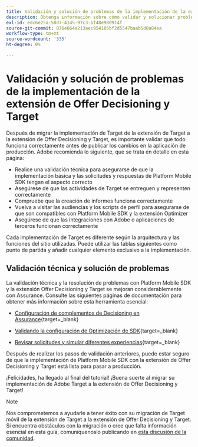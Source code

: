 ```yaml
---
title: Validación y solución de problemas de la implementación de la extensión de Offer Decisioning y Target
description: Obtenga información sobre cómo validar y solucionar problemas de una implementación móvil de Adobe Target con la extensión Offer Decisioning y Target.
exl-id: edc6e25a-58d7-4145-97c3-bf48e980914f
source-git-commit: 876e664a213aec954105bf2d5547baab5d8a84ea
workflow-type: tm+mt
source-wordcount: '335'
ht-degree: 0%

---
```


# Validación y solución de problemas de la implementación de la extensión de Offer Decisioning y Target

Después de migrar la implementación de Target de la extensión de Target a la extensión de Offer Decisioning y Target, es importante validar que todo funciona correctamente antes de publicar los cambios en la aplicación de producción. Adobe recomienda lo siguiente, que se trata en detalle en esta página:

* Realice una validación técnica para asegurarse de que la implementación básica y las solicitudes y respuestas de Platform Mobile SDK tengan el aspecto correcto
* Asegúrese de que las actividades de Target se entreguen y representen correctamente
* Compruebe que la creación de informes funciona correctamente
* Vuelva a visitar las audiencias y los scripts de perfil para asegurarse de que son compatibles con Platform Mobile SDK y la extensión Optimizer
* Asegúrese de que las integraciones con Adobe o aplicaciones de terceros funcionan correctamente

Cada implementación de Target es diferente según la arquitectura y las funciones del sitio utilizadas. Puede utilizar las tablas siguientes como punto de partida y añadir cualquier elemento exclusivo a la implementación.

## Validación técnica y solución de problemas

La validación técnica y la resolución de problemas con Platform Mobile SDK y la extensión Offer Decisioning y Target se mejoran considerablemente con Assurance. Consulte las siguientes páginas de documentación para obtener más información sobre esta herramienta esencial:

* [Configuración de complementos de Decisioning en Assurance](https://developer.adobe.com/client-sdks/edge/adobe-journey-optimizer-decisioning/assurance-setup/){target=_blank}

* [Validando la configuración de Optimización de SDK](https://developer.adobe.com/client-sdks/edge/adobe-journey-optimizer-decisioning/optimize-configuration-view/){target=_blank}

* [Revisar solicitudes y simular diferentes experiencias](https://developer.adobe.com/client-sdks/edge/adobe-journey-optimizer-decisioning/review-simulate/){target=_blank}

Después de realizar los pasos de validación anteriores, puede estar seguro de que la implementación de Platform Mobile SDK con la extensión de Offer Decisioning y Target está lista para pasar a producción.

¡Felicidades, ha llegado al final del tutorial! ¡Buena suerte al migrar su implementación de Adobe Target a la extensión de Offer Decisioning y Target!

>[!NOTE]
>
>Nos comprometemos a ayudarle a tener éxito con su migración de Target móvil de la extensión de Target a la extensión de Offer Decisioning y Target. Si encuentra obstáculos con la migración o cree que falta información esencial en esta guía, comuníquenoslo publicando en [esta discusión de la comunidad](https://experienceleaguecommunities.adobe.com/t5/adobe-experience-platform-data/tutorial-discussion-migrate-target-from-at-js-to-web-sdk/m-p/575587#M463).
